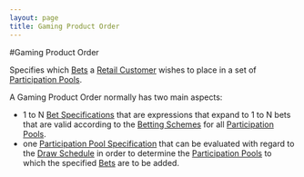 ```yaml
---
layout: page
title: Gaming Product Order
---
```


#Gaming Product Order

Specifies which [Bets](bet) a [Retail Customer](retail-customer) wishes to place in a set of [Participation Pools](participation-pool).

A Gaming Product Order normally has two main aspects:
- 1 to N [Bet Specifications](bet-specification) that are expressions that expand to 1 to N bets that are valid according to the [Betting Schemes](betting-scheme) for all [Participation Pools](participatin-pool).
- one [Participation Pool Specification](participation-pool-specification) that can be evaluated with regard to the [Draw Schedule](draw-schedule) in order to determine the [Participation Pools](participation-pool) to which the specified [Bets](bet)  are to be added.
